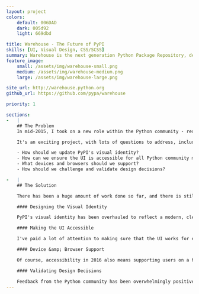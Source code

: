 ```yaml
---
layout: project
colors:
    default: 006DAD
    dark: 005d92
    light: 669dbd

title: Warehouse - The Future of PyPI
skills: [UI, Visual Design, CSS/SCSS]
summary: Warehouse is the next generation Python Package Repository, designed to replace the legacy code base that currently powers PyPI. Warehouse is due for public release in early 2016.
feature_image:
    small: /assets/img/warehouse-small.png
    medium: /assets/img/warehouse-medium.png
    large: /assets/img/warehouse-large.png

site_url: http://warehouse.python.org
github_url: https://github.com/pypa/warehouse

priority: 1

sections:
-   |
    ## The Problem
    In mid-2015, I took on a new role within the Python community - redesigning [Warehouse](https://warehouse.python.org/) (the new PyPI), a project due for public release in 2016.

    It's an exciting project, with lots of questions to address, including:

    - How should we update PyPI's visual identity?
    - How can we ensure the UI is accessible for all Python community members?
    - What devices and browsers should we support?
    - How should we challenge and validate design decisions?

-   |
    ## The Solution

    There has been a huge amount of work done so far, and there is still [lots more to do](https://github.com/pypa/warehouse/issues).  Here's what we have come up with so far:

    #### Designing the Visual Identity

    PyPI's visual identity has been overhauled to reflect a modern, clean, minimalist aesthetic. A [new logo](https://warehouse.python.org/static/images/logo-small.png) has been designed to represent the Warehouse project and capture the spirit of the redesign. The result is a much stronger brand identity that has pushed the project into the 21st century.

    #### Making the UI Accessible

    I've paid a lot of attention to making sure that the UI works for every Python community member who visits the site. For users with poor eyesight, I've chosen clear, high contrast colours and large font sizes. I also wanted to make sure that the site worked well for users who use screen readers. For this, I contacted [Xavier Dutreilh](http://xavier.dutreilh.com/), who presented a great talk about accessibility at [DjangoCon Europe](http://whoisnicoleharris.com/2015/06/15/my-first-djangocon.html). Xavier generously agreed to audit the site, resulting in a clear set of [planned accessibility improvements](https://github.com/pypa/warehouse/labels/accessibility).

    #### Device &amp; Browser Support

    Of course, accessibility in 2016 also means supporting users on a huge variety of devices and browsers. At the moment, very few PyPI users browse the site on their phones or tablets - but we expect this may change now that the new design has full device support via responsive CSS break points. We're also going to be supporting all the way back to Internet Explorer 8, as we still have a number of users (primarily in China) using this browser.

    #### Validating Design Decisions

    Feedback from the Python community has been overwhelmingly positive and many users are very excited about the new design. That said, validating design is not just about public opinion; it's about *testing* the design with a range of users and use cases.  For this reason, we're planning on conducting a series of usability tests with a range of Python users; from complete beginners to long time users. So stay tuned in 2016!
---
```

